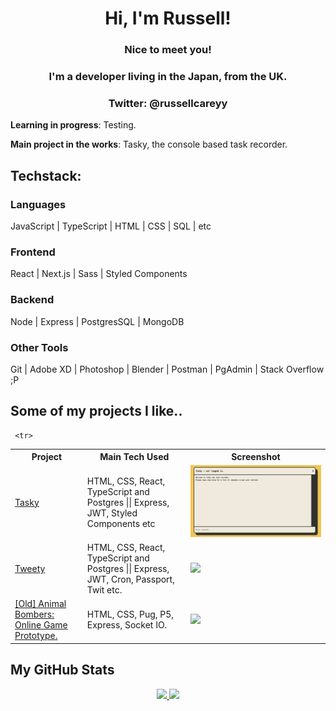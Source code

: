 <h1 align="center">Hi, I'm Russell!</h1>

<h3 align="center">Nice to meet you!</h3>
<h3 align="center">I'm a developer living in the Japan, from the UK.</h3>
<h3 align="center">Twitter: @russellcareyy</h3>





**Learning in progress**: Testing.

**Main project in the works**: Tasky, the console based task recorder.

## Techstack:

### Languages

JavaScript | TypeScript | HTML | CSS  | SQL | etc


### Frontend

React | Next.js | Sass | Styled Components


### Backend

Node | Express | PostgresSQL | MongoDB 


### Other Tools

Git | Adobe XD | Photoshop | Blender | Postman | PgAdmin | Stack Overflow ;P

  
  
  
   ## Some of my projects I like..
<table style="width:100%; border="0"">
  <tr>
    <th>Project</th>    
    <th>Main Tech Used</th>
	<th>Screenshot</th>
	  
    
  </tr>
	 <tr>
<td><a href="https://github.com/RussellCarey/Tasky">Tasky</a></td>
<td>HTML, CSS, React, TypeScript and Postgres || Express, JWT, Styled Components etc</td>
<td rowspan="1"><img src="https://github.com/RussellCarey/Tasky/blob/master/Design/ss1.png" width="100%"/></td>
</tr>
	
	 <tr>
<td><a href="https://github.com/RussellCarey/TweetyTwo">Tweety</a></td>
<td>HTML, CSS, React, TypeScript and Postgres || Express, JWT, Cron, Passport, Twit etc.</td>
<td rowspan="1"><img src="https://github.com/RussellCarey/Tweety/raw/690ffb3156c721752fef71ad989f850f3db778d3/screenshot_1.png" width="100%"/></td>
</tr>
	
 <tr>
<td><a href="https://github.com/RussellCarey/Animal-Bombers">[Old] Animal Bombers: Online Game Prototype.</a></td>
<td>HTML, CSS, Pug, P5, Express, Socket IO.</td>
<td rowspan="1"><img src="https://github.com/RussellCarey/Animal-Bombers/blob/d7327cd99d4f3f48b885c53f5d1db32bd965b328/SS1.png" width="100%"/></td>
 </tr>
	

	

	

	
	

</table>

    
## My GitHub Stats

<p align="center">
<a href="https://github.com/RussellCarey">
  <img height="150em" src="https://github-readme-stats.vercel.app/api?username=RussellCarey&count_private=true&show_icons=true&theme=radical" />
  <img height="150em" src="https://github-readme-stats-eight-theta.vercel.app/api/top-langs/?username=RussellCarey&theme=radical&layout=compact&langs_count=10&exclude_repo=gamebase&hide=objective-c,c,java" />
</a>
</p>


